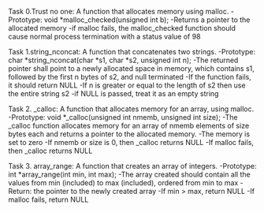 Task 0.Trust no one:
A function that allocates memory using malloc.
-Prototype: void *malloc_checked(unsigned int b);
-Returns a pointer to the allocated memory
-if malloc fails, the malloc_checked function should cause normal process termination with a status value of 98

Task 1.string_nconcat:
A function that concatenates two strings.
-Prototype: char *string_nconcat(char *s1, char *s2, unsigned int n);
-The returned pointer shall point to a newly allocated space in memory, which contains s1, followed by the first n bytes of s2, and null terminated
-If the function fails, it should return NULL
-If n is greater or equal to the length of s2 then use the entire string s2
-if NULL is passed, treat it as an empty string

Task 2. _calloc:
A function that allocates memory for an array, using malloc.
-Prototype: void *_calloc(unsigned int nmemb, unsigned int size);
-The _calloc function allocates memory for an array of nmemb elements of size bytes each and returns a pointer to the allocated memory.
-The memory is set to zero
-If nmemb or size is 0, then _calloc returns NULL
-If malloc fails, then _calloc returns NULL

Task 3. array_range:
A function that creates an array of integers.
-Prototype: int *array_range(int min, int max);
-The array created should contain all the values from min (included) to max (included), ordered from min to max
-Return: the pointer to the newly created array
-If min > max, return NULL
-If malloc fails, return NULL
